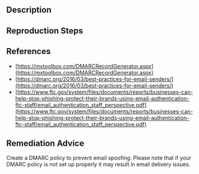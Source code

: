 ## Description


## Reproduction Steps


## References

- [https://mxtoolbox.com/DMARCRecordGenerator.aspx](https://mxtoolbox.com/DMARCRecordGenerator.aspx)
- [https://dmarc.org/2016/03/best-practices-for-email-senders/](https://dmarc.org/2016/03/best-practices-for-email-senders/)
- [https://www.ftc.gov/system/files/documents/reports/businesses-can-help-stop-phishing-protect-their-brands-using-email-authentication-ftc-staff/email_authentication_staff_perspective.pdf](https://www.ftc.gov/system/files/documents/reports/businesses-can-help-stop-phishing-protect-their-brands-using-email-authentication-ftc-staff/email_authentication_staff_perspective.pdf)


## Remediation Advice

Create a DMARC policy to prevent email spoofing. Please note that if your DMARC policy is not set up properly it may result in email delivery issues.

